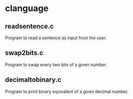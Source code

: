 # clanguage

readsentence.c
--------------
Program to read a sentence as input from the user.

swap2bits.c
-----------
Program to swap every two bits of a given number.

decimaltobinary.c
-----------------
Program to print binary equivalent of a given decimal number.
